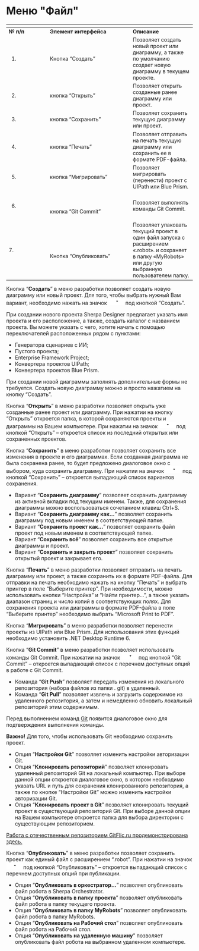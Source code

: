 # Меню "Файл"

<table data-header-hidden><thead><tr><th width="97"></th><th width="210"></th><th></th></tr></thead><tbody><tr><td><strong>№ п/п</strong></td><td><strong>Элемент интерфейса</strong></td><td><strong>Описание</strong> </td></tr><tr><td><ol><li><br></li></ol></td><td>Кнопка “Создать”</td><td>Позволяет создать новый проект или диаграмму, а также по умолчанию создает новую диаграмму в текущем проекте.</td></tr><tr><td><ol start="2"><li><br></li></ol></td><td>кнопка “Открыть”</td><td>Позволяет открыть созданные ранее диаграмму или проект. </td></tr><tr><td><ol start="3"><li><br></li></ol></td><td>кнопка “Сохранить”</td><td>Позволяет сохранить текущую диаграмму или проект. </td></tr><tr><td><ol start="4"><li><br></li></ol></td><td>кнопка “Печать”</td><td>Позволяет отправить на печать текущую диаграмму или сохранить ее в формате PDF-файла.</td></tr><tr><td><ol start="5"><li><br></li></ol></td><td>кнопка “Мигрировать”</td><td>Позволяет мигрировать (перенести) проект с UIPath или Blue Prism.</td></tr><tr><td><ol start="6"><li><br></li></ol></td><td><p><br></p><p>кнопка “Git Commit”</p></td><td>Позволяет выполнять команды Git Commit.</td></tr><tr><td>7.</td><td><p><br></p><p>Кнопка “Опубликовать”</p></td><td>Позволяет упаковать текущий проект  в один файл запуска с расширением «.robot». и сохраняет в папку «MyRobots» или другую выбранную пользователем папку. </td></tr></tbody></table>

Кнопка “**Создать**” в меню разработки позволяет создать новую диаграмму или новый проект. Для того, чтобы выбрать нужный Вам вариант, необходимо нажать на значок ![](../../../../.gitbook/assets/2025-06-05_23-16-32.png)под кнопкой “Создать”.&#x20;

При создании нового проекта Sherpa Designer предлагает указать имя проекта и его расположение, а также, создать каталог с названием проекта. Вы можете указать с чего, хотите начать с помощью переключателей расположенных рядом с пунктами:

* Генератора сценариев с ИИ;
* Пустого проекта;
* Enterprise Framework Project;
* Конвертера проектов UIPath;
* Конвертера проектов Blue Prism.

При создании новой диаграммы заполнять дополнительные формы не требуется. Создать новую диаграмму можно и просто нажатием на кнопку “Создать”.

Кнопка “**Открыть**” в меню разработки позволяет открыть уже созданные ранее проект или диаграмму. При нажатии на кнопку “Открыть” откроется папка, в которой сохраняются проекты и диаграммы на Вашем компьютере. При нажатии на значок ![](<../../../../.gitbook/assets/2025-06-05_23-16-32 (1).png>)под кнопкой “Открыть” – откроется список из последний открытых или сохраненных проектов.

Кнопка “**Сохранить**” в меню разработки позволяет сохранить все изменения в проекте и его диаграммах. Если созданная диаграмма не была сохранена ранее, то будет предложено диалоговое окно с выбором, куда сохранить диаграмму. При нажатии на значок ![](<../../../../.gitbook/assets/2025-06-05_23-16-32 (2).png>)под кнопкой “Сохранить” – откроется выпадающий список вариантов сохранения.

* Вариант “**Сохранить диаграмму**” позволяет сохранить диаграмму из активной вкладки под текущим именем. Также, для сохранения диаграммы можно воспользоваться сочетанием клавиш Ctrl+S.
* Вариант “**Сохранить диаграмму как…**” позволяет сохранить диаграмму под новым именем в соответствующей папке.
* Вариант “**Сохранить проект как…**” позволяет сохранить файл проект под новым именем в соответствующей папке.
* Вариант “**Сохранить всё**” позволяет сохранить все открытые диаграммы и проект.
* Вариант “**Сохранить и закрыть проект**” позволяет сохранить открытый проект и закрывает его.

Кнопка “**Печать**” в меню разработки позволяет отправить на печать диаграмму или проект, а также сохранить их в формате PDF-файла. Для отправки на печать необходимо нажать на кнопку “Печать” и выбрать принтер в поле “Выберите принтер”. При необходимости, можно использовать кнопки “Настройка” и “Найти принтер…”, а также указать диапазон страниц и число копий в соответствующих полях. Для сохранения проекта или диаграммы в формате PDF-файла в поле “Выберите принтер” необходимо выбрать “Microsoft Print to PDF”.

Кнопка “**Мигрировать**” в меню разработки позволяет перенести проекты из UIPath или Blue Prism. Для использования этих функций необходимо установить .NET Desktop Runtime 6.&#x20;

Кнопка “**Git Commit**” в меню разработки позволяет использовать команды Git Commit. При нажатии на значок ![](<../../../../.gitbook/assets/2025-06-05_23-16-32 (3).png>)под кнопкой “Git Commit” – откроется выпадающий список c перечнем доступных опций в работе с Git Commit.

* Команда “**Git Push**” позволяет передать изменения из локального репозитория (набора файлов из папки . git) в удаленный.
* Команда “**Git Pull**” позволяет извлечь и загрузить содержимое из удаленного репозитория, а затем и немедленно обновить локальный репозиторий этим содержимым.

Перед выполнением команд [Git](../../../kak-razmestit-proekt-na-github-s-pomoshyu-sherpa-designer.md) появится диалоговое окно для подтверждения выполнения команды.&#x20;

**Важно!** Для того, чтобы использовать Git необходимо сохранить проект.

* Опция  “**Настройки Git**” позволяет изменить настройки авторизации Git.
* Опция “**Клонировать репозиторий**” позволяет клонировать удаленный репозиторий Git на локальный компьютер. При выборе данной опции откроется диалоговое окно, в котором необходимо указать URL и путь для сохранения клонированного репозитория, а также по кнопке “Настройки Git” можно изменить настройки авторизации Git.&#x20;
* Опция “**Клонировать проект в Git**” позволяет клонировать текущий проект в существующий репозиторий Git. При выборе данной опции на Вашем компьютере откроется папка для выбора директории с существующим репозиторием.&#x20;

[Работа с отечественным репозиторием GitFlic.ru продемонстрирована здесь.](https://sherparpa.ru/ucontent/?VrND)

Кнопка “**Опубликовать**” в меню разработки позволяет сохранить проект как единый файл с расширением “.robot”. При нажатии на значок ![](<../../../../.gitbook/assets/2025-06-05_23-16-32 (4).png>)под кнопкой “Опубликовать” – откроется выпадающий список с перечнем доступных опций при публикации.

* Опция “**Опубликовать в оркестратор…**” позволяет опубликовать файл робота в Sherpa Orchestrator.
* Опция “**Опубликовать в папку проекта**” позволяет опубликовать файл робота в папку текущего проекта.
* Опция “**Опубликовать в папку MyRobots**” позволяет опубликовать файл робота в папку MyRobots.
* Опция “**Опубликовать на Рабочий стол**” позволяет опубликовать файл робота на Рабочий стол.
* Опция “**Опубликовать на удаленную машину**” позволяет опубликовать файл робота на выбранном удаленном компьютере.
